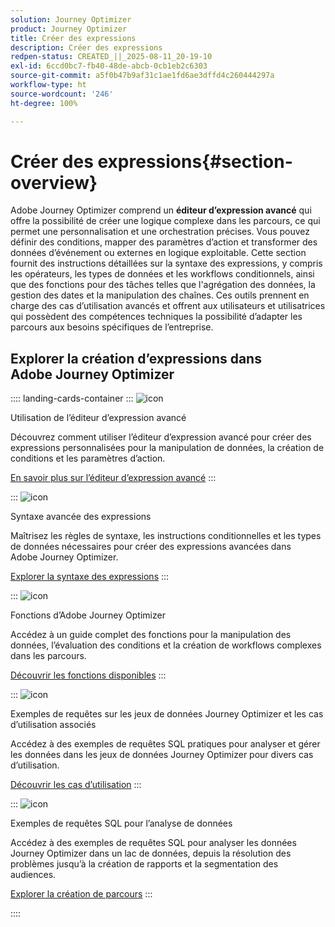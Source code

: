 ```yaml
---
solution: Journey Optimizer
product: Journey Optimizer
title: Créer des expressions
description: Créer des expressions
redpen-status: CREATED_||_2025-08-11_20-19-10
exl-id: 6ccd0bc7-fb40-48de-abcb-0cb1eb2c6303
source-git-commit: a5f0b47b9af31c1ae1fd6ae3dffd4c260444297a
workflow-type: ht
source-wordcount: '246'
ht-degree: 100%

---
```


# Créer des expressions{#section-overview}

Adobe Journey Optimizer comprend un **éditeur d’expression avancé** qui offre la possibilité de créer une logique complexe dans les parcours, ce qui permet une personnalisation et une orchestration précises. Vous pouvez définir des conditions, mapper des paramètres d’action et transformer des données d’événement ou externes en logique exploitable. Cette section fournit des instructions détaillées sur la syntaxe des expressions, y compris les opérateurs, les types de données et les workflows conditionnels, ainsi que des fonctions pour des tâches telles que l&#39;agrégation des données, la gestion des dates et la manipulation des chaînes. Ces outils prennent en charge des cas d’utilisation avancés et offrent aux utilisateurs et utilisatrices qui possèdent des compétences techniques la possibilité d’adapter les parcours aux besoins spécifiques de l’entreprise.

## Explorer la création d’expressions dans Adobe Journey Optimizer

:::: landing-cards-container
:::
![icon](https://cdn.experienceleague.adobe.com/icons/screwdriver-wrench.svg?lang=fr)

Utilisation de l’éditeur d’expression avancé

Découvrez comment utiliser l’éditeur d’expression avancé pour créer des expressions personnalisées pour la manipulation de données, la création de conditions et les paramètres d’action.

[En savoir plus sur lʼéditeur d’expression avancé](../using/building-journeys/expression/expressionadvanced.md)
:::

:::
![icon](https://cdn.experienceleague.adobe.com/icons/code-branch.svg?lang=fr)

Syntaxe avancée des expressions

Maîtrisez les règles de syntaxe, les instructions conditionnelles et les types de données nécessaires pour créer des expressions avancées dans Adobe Journey Optimizer.

[Explorer la syntaxe des expressions](syntax-landing-page.md)
:::

:::
![icon](https://cdn.experienceleague.adobe.com/icons/puzzle-piece.svg?lang=fr)

Fonctions d’Adobe Journey Optimizer

Accédez à un guide complet des fonctions pour la manipulation des données, l’évaluation des conditions et la création de workflows complexes dans les parcours.

[Découvrir les fonctions disponibles](main-functions-journey-landing-page.md)
:::


:::
![icon](https://cdn.experienceleague.adobe.com/icons/bullseye.svg?lang=fr)

Exemples de requêtes sur les jeux de données Journey Optimizer et les cas d’utilisation associés

Accédez à des exemples de requêtes SQL pratiques pour analyser et gérer les données dans les jeux de données Journey Optimizer pour divers cas d’utilisation.

[Découvrir les cas d’utilisation](../using/data/datasets-query-examples.md)
:::

:::
![icon](https://cdn.experienceleague.adobe.com/icons/list-check.svg?lang=fr)

Exemples de requêtes SQL pour l’analyse de données

Accédez à des exemples de requêtes SQL pour analyser les données Journey Optimizer dans un lac de données, depuis la résolution des problèmes jusqu’à la création de rapports et la segmentation des audiences.

[Explorer la création de parcours](../using/reports/query-examples.md)
:::


::::
